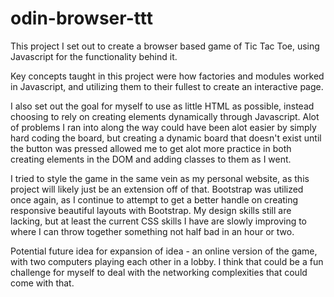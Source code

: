 # odin-browser-ttt

This project I set out to create a browser based game of Tic Tac Toe, using Javascript for the functionality behind it.

Key concepts taught in this project were how factories and modules worked in Javascript, and utilizing them to their fullest to create an interactive page.

I also set out the goal for myself to use as little HTML as possible, instead choosing to rely on creating elements dynamically through Javascript. Alot of problems I ran into along the way could have been alot easier by simply hard coding the board, but creating a dynamic board that doesn't exist until the button was pressed allowed me to get alot more practice in both creating elements in the DOM and adding classes to them as I went.

I tried to style the game in the same vein as my personal website, as this project will likely just be an extension off of that. Bootstrap was utilized once again, as I continue to attempt to get a better handle on creating responsive beautiful layouts with Bootstrap. My design skills still are lacking, but at least the current CSS skills I have are slowly improving to where I can throw together something not half bad in an hour or two.

Potential future idea for expansion of idea - an online version of the game, with two computers playing each other in a lobby. I think that could be a fun challenge for myself to deal with the networking complexities that could come with that.